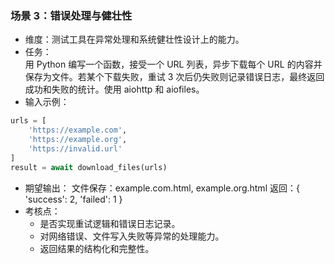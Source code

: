 ### 场景 3：错误处理与健壮性
- 维度：测试工具在异常处理和系统健壮性设计上的能力。
- 任务：  
用 Python 编写一个函数，接受一个 URL 列表，异步下载每个 URL 的内容并保存为文件。若某个下载失败，重试 3 次后仍失败则记录错误日志，最终返回成功和失败的统计。使用 aiohttp 和 aiofiles。
- 输入示例：
```python
urls = [
    'https://example.com',
    'https://example.org',
    'https://invalid.url'
]
result = await download_files(urls)
```
- 期望输出：
    文件保存：example.com.html, example.org.html
    返回：{ 'success': 2, 'failed': 1 }
- 考核点：
    - 是否实现重试逻辑和错误日志记录。
    - 对网络错误、文件写入失败等异常的处理能力。
    - 返回结果的结构化和完整性。 